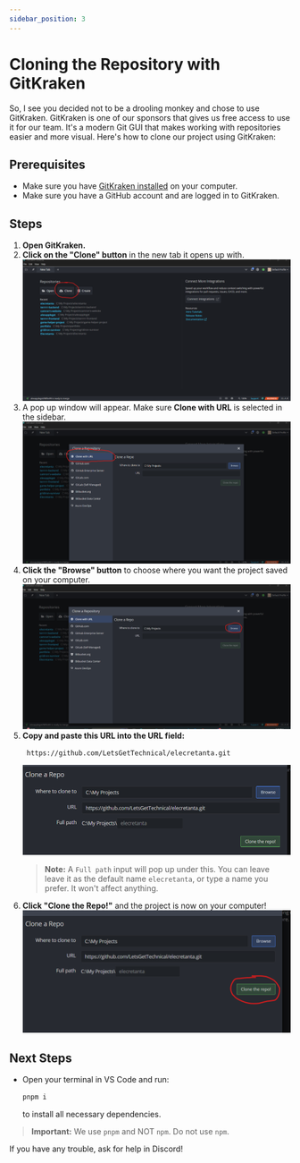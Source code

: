 ```yaml
---
sidebar_position: 3
---
```


# Cloning the Repository with GitKraken

So, I see you decided not to be a drooling monkey and chose to use GitKraken. GitKraken is one of our sponsors that gives us free access to use it for our team. It's a modern Git GUI that makes working with repositories easier and more visual. Here's how to clone our project using GitKraken:

## Prerequisites

- Make sure you have [GitKraken installed](https://www.gitkraken.com/download) on your computer.
- Make sure you have a GitHub account and are logged in to GitKraken.

## Steps

1. **Open GitKraken.**
2. **Click on the "Clone" button** in the new tab it opens up with.
   ![Screenshot of GitKraken main screen](../static/img/gitkraken-clone-button.png)
3. A pop up window will appear. Make sure **Clone with URL** is selected in the sidebar.
   ![GitKraken popup window](../static/img/gitkraken-popup.png)
4. **Click the "Browse" button** to choose where you want the project saved on your computer.
   ![GitKraken browse button](../static/img/gitkraken-browse.png)
5. **Copy and paste this URL into the URL field:**
   ```
    https://github.com/LetsGetTechnical/elecretanta.git
   ```
   ![GitKraken URL](../static/img/gitkraken-url.png)
   > **Note:** A `Full path` input will pop up under this. You can leave leave it as the default name `elecretanta`, or type a name you prefer. It won't affect anything.
6. **Click "Clone the Repo!"** and the project is now on your computer!
   ![Clone the Repo! Button](../static/img/gitkraken-clonerepo-button.png)

## Next Steps

- Open your terminal in VS Code and run:
  ```sh
  pnpm i
  ```
  to install all necessary dependencies.

> **Important:** We use `pnpm` and NOT `npm`. Do not use `npm`.

If you have any trouble, ask for help in Discord!

